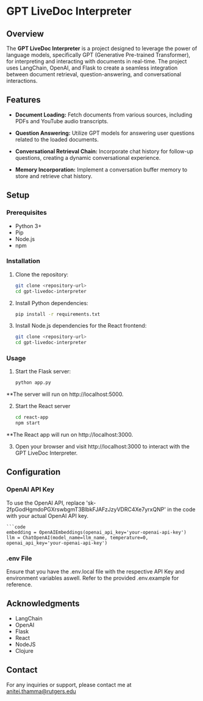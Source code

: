 # GPT LiveDoc Interpreter

## Overview

The **GPT LiveDoc Interpreter** is a project designed to leverage the power of language models, specifically GPT (Generative Pre-trained Transformer), for interpreting and interacting with documents in real-time. The project uses LangChain, OpenAI, and Flask to create a seamless integration between document retrieval, question-answering, and conversational interactions.

## Features

- **Document Loading:** Fetch documents from various sources, including PDFs and YouTube audio transcripts.
  
- **Question Answering:** Utilize GPT models for answering user questions related to the loaded documents.

- **Conversational Retrieval Chain:** Incorporate chat history for follow-up questions, creating a dynamic conversational experience.

- **Memory Incorporation:** Implement a conversation buffer memory to store and retrieve chat history.

## Setup

### Prerequisites

- Python 3+
- Pip
- Node.js
- npm

### Installation

1. Clone the repository:

    ```bash
   git clone <repository-url>
   cd gpt-livedoc-interpreter

2. Install Python dependencies:

    ```bash
   pip install -r requirements.txt

4. Install Node.js dependencies for the React frontend:

    ```bash
    git clone <repository-url>
    cd gpt-livedoc-interpreter

### Usage

1. Start the Flask server:

    ```bash
    python app.py
**The server will run on http://localhost:5000.

2. Start the React server

    ```bash
    cd react-app
    npm start
**The React app will run on http://localhost:3000.

3. Open your browser and visit http://localhost:3000 to interact with the GPT LiveDoc Interpreter.
  
## Configuration

### OpenAI API Key
To use the OpenAI API, replace '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' in the code with your actual OpenAI API key.

    ```code
    embedding = OpenAIEmbeddings(openai_api_key='your-openai-api-key')
    llm = ChatOpenAI(model_name=llm_name, temperature=0, openai_api_key='your-openai-api-key')

### .env File
Ensure that you have the .env.local file with the respective API Key and environment variables aswell. Refer to the provided .env.example for reference.

## Acknowledgments
- LangChain
- OpenAI
- Flask
- React
- NodeJS
- Clojure

## Contact
For any inquiries or support, please contact me at anitej.thamma@rutgers.edu

